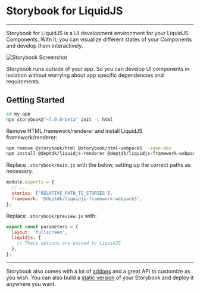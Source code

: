 # Storybook for LiquidJS

---

Storybook for LiquidJS is a UI development environment for your LiquidJS Components.
With it, you can visualize different states of your Components and develop them interactively.

![Storybook Screenshot](https://github.com/storybookjs/storybook/blob/main/media/storybook-intro.gif)

Storybook runs outside of your app.
So you can develop UI components in isolation without worrying about app specific dependencies and requirements.

## Getting Started


```sh
cd my-app
npx storybook@"~7.0.0-beta" init -t html
```

Remove HTML framework/renderer and install LiquidJS framework/renderer:

```sh
npm remove @storybook/html @storybook/html-webpack5 --save-dev
npm install @deptdk/liquidjs-renderer @deptdk/liquidjs-framework-webpack5 --save-dev
```

Replace `.storybook/main.js` with the below, setting up the correct paths as necessary.

```javascript
module.exports = {
  // ...
  stories: ['RELATIVE_PATH_TO_STORIES'],
  framework: '@deptdk/liquidjs-framework-webpack5',
};
```

Replace `.storybook/preview.js` with:

```javascript
export const parameters = { 
  layout: 'fullscreen', 
  liquidjs: {
    // These options are passed to LiquidJS     
  },
};
```

---

Storybook also comes with a lot of [addons](https://storybook.js.org/addons) and a great API to customize as you wish.
You can also build a [static version](https://storybook.js.org/docs/html/sharing/publish-storybook) of your Storybook and deploy it anywhere you want.
